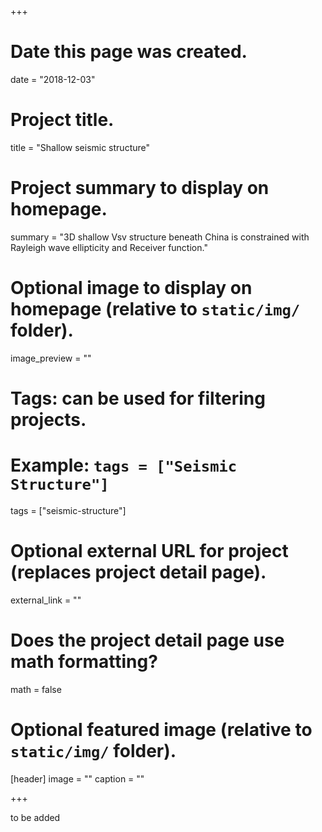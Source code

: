 +++
# Date this page was created.
date = "2018-12-03"

# Project title.
title = "Shallow seismic structure"

# Project summary to display on homepage.
summary = "3D shallow Vsv structure beneath China is constrained with Rayleigh wave ellipticity and Receiver function."

# Optional image to display on homepage (relative to `static/img/` folder).
image_preview = ""

# Tags: can be used for filtering projects.
# Example: `tags = ["Seismic Structure"]`
tags = ["seismic-structure"]

# Optional external URL for project (replaces project detail page).
external_link = ""

# Does the project detail page use math formatting?
math = false

# Optional featured image (relative to `static/img/` folder).
[header]
image = ""
caption = ""

+++

to be added

